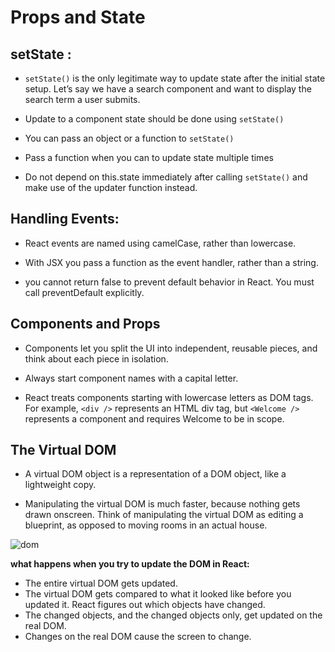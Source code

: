 # Props and State


## setState :

- ``setState()`` is the only legitimate way to update state after the initial state setup. Let’s say we have a search component and want to display the search term a user submits.

- Update to a component state should be done using ``setState()``

- You can pass an object or a function to ``setState()``

- Pass a function when you can to update state multiple times

- Do not depend on this.state immediately after calling ``setState()`` and make use of the updater function instead. 


## Handling Events:

- React events are named using camelCase, rather than lowercase.

- With JSX you pass a function as the event handler, rather than a string.

- you cannot return false to prevent default behavior in React. You must call preventDefault explicitly.


## Components and Props

- Components let you split the UI into independent, reusable pieces, and think about each piece in isolation. 

- Always start component names with a capital letter.

- React treats components starting with lowercase letters as DOM tags. For example, ``<div />`` represents an HTML div tag, but ``<Welcome /> `` represents a component and requires Welcome to be in scope.

## The Virtual DOM

- A virtual DOM object is a representation of a DOM object, like a lightweight copy. 

-  Manipulating the virtual DOM is much faster, because nothing gets drawn onscreen. Think of manipulating the virtual DOM as editing a blueprint, as opposed to moving rooms in an actual house.

![dom](https://i1.wp.com/programmingwithmosh.com/wp-content/uploads/2018/11/lnrn_0201.png?fit=1173%2C785&ssl=1)


**what happens when you try to update the DOM in React:**

- The entire virtual DOM gets updated.
- The virtual DOM gets compared to what it looked like before you updated it. React figures out which objects have changed.
- The changed objects, and the changed objects only, get updated on the real DOM.
- Changes on the real DOM cause the screen to change.



